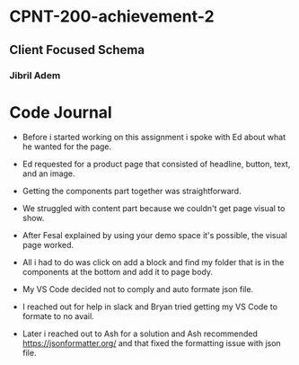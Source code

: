 # CPNT-200-achievement-2

## Client Focused Schema

### Jibril Adem

# Code Journal

- Before i started working on this assignment i spoke with Ed about what he wanted for the page.

- Ed requested for a product page that consisted of headline, button, text, and an image.

- Getting the components part together was straightforward.

- We struggled with content part because we couldn't get page visual to show.

- After Fesal explained by using your demo space it's possible, the visual page worked.

- All i had to do was click on add a block and find my folder that is in the components at the bottom and add it to page body.

- My VS Code decided not to comply and auto formate json file.

- I reached out for help in slack and Bryan tried getting my VS Code to formate to no avail.

- Later i reached out to Ash for a solution and Ash recommended https://jsonformatter.org/ and that fixed the formatting issue with json file.
